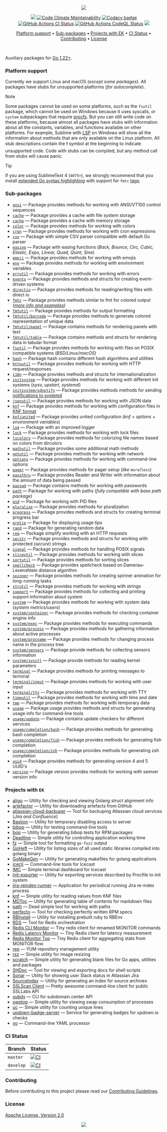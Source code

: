 <p align="center"><a href="#readme"><img src=".github/images/card.svg"/></a></p>

<p align="center">
  <a href="https://kaos.sh/g/ek.v13"><img src=".github/images/godoc.svg"/></a>
  <a href="https://kaos.sh/l/ek"><img src="https://kaos.sh/l/210cafc2de7bf4320649.svg" alt="Code Climate Maintainability" /></a>
  <a href="https://kaos.sh/y/ek"><img src="https://kaos.sh/y/e5f84d40af0e4a9ab3ff94852f93007c.svg" alt="Codacy badge" /></a>
  <br/>
  <a href="https://kaos.sh/w/ek/ci"><img src="https://kaos.sh/w/ek/ci.svg" alt="GitHub Actions CI Status" /></a>
  <a href="https://kaos.sh/w/ek/codeql-analysis"><img src="https://kaos.sh/w/ek/codeql-analysis.svg" alt="GitHub Actions CodeQL Status" /></a>
  <a href="#license"><img src=".github/images/license.svg"/></a>
</p>

<p align="center"><a href="#platform-support">Platform support</a> • <a href="#sub-packages">Sub-packages</a> • <a href="#projects-with-ek">Projects with EK</a> • <a href="#ci-status">CI Status</a> • <a href="#contributing">Contributing</a> • <a href="#license">License</a></p>

<br/>

Auxiliary packages for [Go 1.22+](https://github.com/essentialkaos/.github/blob/master/GO-VERSION-SUPPORT.md).

### Platform support

Currently we support Linux and macOS (_except some packages_). All packages have stubs for unsupported platforms (_for autocomplete_).

> [!NOTE]
> Some packages cannot be used on some platforms, such as the `fsutil` package, which cannot be used on Windows because it uses syscalls, or `system` subpackages that require [procfs](https://en.wikipedia.org/wiki/Procfs). But you can still write code on these platforms, because almost all packages have stubs with information about all the constants, variables, and functions available on other platforms. For example, Sublime with [LSP](https://lsp.sublimetext.io) on Windows will show all the information about methods that are only available on the Linux platform. All stub descriptions contain the ❗ symbol at the beginning to indicate unsupported code. Code with stubs can be compiled, but any method call from stubs will cause panic.

> [!TIP]
> If you are using SublimeText 4 (`4075+`), we strongly recommend that you install [extended Go syntax highlighting](https://github.com/essentialkaos/blackhole-theme-sublime/blob/master/fmtc.sublime-syntax) with support for `fmtc` [tags](fmtc).

### Sub-packages

- [`ansi`](https://kaos.sh/g/ek.v13/ansi) — Package provides methods for working with ANSI/VT100 control sequences
- [`cache`](https://kaos.sh/g/ek.v13/cache/fs) — Package provides a cache with file system storage
- [`cache`](https://kaos.sh/g/ek.v13/cache/memory) — Package provides a cache with memory storage
- [`color`](https://kaos.sh/g/ek.v13/color) — Package provides methods for working with colors
- [`cron`](https://kaos.sh/g/ek.v13/cron) — Package provides methods for working with cron expressions
- [`csv`](https://kaos.sh/g/ek.v13/csv) — Package with simple CSV parser compatible with default Go parser
- [`easing`](https://kaos.sh/g/ek.v13/easing) — Package with easing functions (_Back, Bounce, Circ, Cubic, Elastic, Expo, Linear, Quad, Quint, Sine_)
- [`emoji`](https://kaos.sh/g/ek.v13/emoji) — Package provides methods for working with emojis
- [`env`](https://kaos.sh/g/ek.v13/env) — Package provides methods for working with environment variables
- [`errutil`](https://kaos.sh/g/ek.v13/errutil) — Package provides methods for working with errors
- [`events`](https://kaos.sh/g/ek.v13/events) — Package provides methods and structs for creating event-driven systems
- [`directio`](https://kaos.sh/g/ek.v13/directio) — Package provides methods for reading/writing files with direct io
- [`fmtc`](https://kaos.sh/g/ek.v13/fmtc) — Package provides methods similar to fmt for colored output ([_more info and examples_](fmtc/README.md))
- [`fmtutil`](https://kaos.sh/g/ek.v13/fmtutil) — Package provides methods for output formatting
- [`fmtutil/barcode`](https://kaos.sh/g/ek.v13/fmtutil/barcode) — Package provides methods to generate colored representation of unique data
- [`fmtutil/panel`](https://kaos.sh/g/ek.v13/fmtutil/panel) — Package contains methods for rendering panels with text
- [`fmtutil/table`](https://kaos.sh/g/ek.v13/fmtutil/table) — Package contains methods and structs for rendering data in tabular format
- [`fsutil`](https://kaos.sh/g/ek.v13/fsutil) — Package provides methods for working with files on POSIX compatible systems (_BSD/Linux/macOS_)
- [`hash`](https://kaos.sh/g/ek.v13/hash) — Package hash contains different hash algorithms and utilities
- [`httputil`](https://kaos.sh/g/ek.v13/httputil) — Package provides methods for working with HTTP request/responses
- [`i18n`](https://kaos.sh/g/ek.v13/i18n) — Package provides methods and structs for internationalization
- [`initsystem`](https://kaos.sh/g/ek.v13/initsystem) — Package provides methods for working with different init systems (_sysv, upstart, systemd_)
- [`initsystem/sdnotify`](https://kaos.sh/g/ek.v13/initsystem/sdnotify) — Package provides methods methods for sending [notifications to systemd](https://www.freedesktop.org/software/systemd/man/latest/sd_notify.html#Well-known%20assignments)
- [`jsonutil`](https://kaos.sh/g/ek.v13/jsonutil) — Package provides methods for working with JSON data
- [`knf`](https://kaos.sh/g/ek.v13/knf) — Package provides methods for working with configuration files in [KNF format](https://kaos.sh/knf-spec)
- [`knf/united`](https://kaos.sh/g/ek.v13/knf/united) — Package provides united configuration (_knf + options + environment variables_)
- [`log`](https://kaos.sh/g/ek.v13/log) — Package with an improved logger
- [`lock`](https://kaos.sh/g/ek.v13/lock) — Package provides methods for working with lock files
- [`lscolors`](https://kaos.sh/g/ek.v13/lscolors) — Package provides methods for colorizing file names based on colors from dircolors
- [`mathutil`](https://kaos.sh/g/ek.v13/mathutil) — Package provides some additional math methods
- [`netutil`](https://kaos.sh/g/ek.v13/netutil) — Package provides methods for working with network
- [`options`](https://kaos.sh/g/ek.v13/options) — Package provides methods for working with command-line options
- [`pager`](https://kaos.sh/g/ek.v13/pager) — Package provides methods for pager setup (_like_ `more`/`less`)
- [`passthru`](https://kaos.sh/g/ek.v13/passthru) — Package provides Reader and Writer with information about the amount of data being passed
- [`passwd`](https://kaos.sh/g/ek.v13/passwd) — Package contains methods for working with passwords
- [`path`](https://kaos.sh/g/ek.v13/path) — Package for working with paths (_fully compatible with base path package_)
- [`pid`](https://kaos.sh/g/ek.v13/pid) — Package for working with PID files
- [`pluralize`](https://kaos.sh/g/ek.v13/pluralize) — Package provides methods for pluralization
- [`progress`](https://kaos.sh/g/ek.v13/progress) — Package provides methods and structs for creating terminal progress bar
- [`protip`](https://kaos.sh/g/ek.v13/protip) — Package for displaying usage tips
- [`rand`](https://kaos.sh/g/ek.v13/rand) — Package for generating random data
- [`req`](https://kaos.sh/g/ek.v13/req) — Package simplify working with an HTTP requests
- [`secstr`](https://kaos.sh/g/ek.v13/secstr) — Package provides methods and structs for working with protected (_secure_) strings
- [`signal`](https://kaos.sh/g/ek.v13/signal) — Package provides methods for handling POSIX signals
- [`sliceutil`](https://kaos.sh/g/ek.v13/sliceutil) — Package provides methods for working with slices
- [`sortutil`](https://kaos.sh/g/ek.v13/sortutil) — Package provides methods for sorting slices
- [`spellcheck`](https://kaos.sh/g/ek.v13/spellcheck) — Package provides spellcheck based on Damerau–Levenshtein distance algorithm
- [`spinner`](https://kaos.sh/g/ek.v13/spinner) — Package provides methods for creating spinner animation for long-running tasks
- [`strutil`](https://kaos.sh/g/ek.v13/strutil) — Package provides methods for working with strings
- [`support`](https://kaos.sh/g/ek.v13/support) — Package provides methods for collecting and printing support information about system
- [`system`](https://kaos.sh/g/ek.v13/system) — Package provides methods for working with system data (_system metrics/users_)
- [`system/container`](https://kaos.sh/g/ek.v13/system/container) — Package provides methods for checking container engine info
- [`system/exec`](https://kaos.sh/g/ek.v13/system/exec) — Package provides methods for executing commands
- [`system/process`](https://kaos.sh/g/ek.v13/system/process) — Package provides methods for gathering information about active processes
- [`system/procname`](https://kaos.sh/g/ek.v13/system/procname) — Package provides methods for changing process name in the process tree
- [`system/sensors`](https://kaos.sh/g/ek.v13/system/sensors) — Package provide methods for collecting sensors information
- [`system/sysctl`](https://kaos.sh/g/ek.v13/system/sysctl) — Package provide methods for reading kernel parameters
- [`terminal`](https://kaos.sh/g/ek.v13/terminal) — Package provides methods for printing messages to terminal
- [`terminal/input`](https://kaos.sh/g/ek.v13/terminal/input) — Package provides methods for working with user input
- [`terminal/tty`](https://kaos.sh/g/ek.v13/terminal/tty) — Package provides methods for working with TTY
- [`timeutil`](https://kaos.sh/g/ek.v13/timeutil) — Package provides methods for working with time and date
- [`tmp`](https://kaos.sh/g/ek.v13/tmp) — Package provides methods for working with temporary data
- [`usage`](https://kaos.sh/g/ek.v13/usage) — Package usage provides methods and structs for generating usage info for command-line tools
- [`usage/update`](https://kaos.sh/g/ek.v13/usage/update) — Package contains update checkers for different services
- [`usage/completion/bash`](https://kaos.sh/g/ek.v13/usage/completion/bash) — Package provides methods for generating bash completion
- [`usage/completion/fish`](https://kaos.sh/g/ek.v13/usage/completion/fish) — Package provides methods for generating fish completion
- [`usage/completion/zsh`](https://kaos.sh/g/ek.v13/usage/completion/zsh) — Package provides methods for generating zsh completion
- [`uuid`](https://kaos.sh/g/ek.v13/uuid) — Package provides methods for generating version 4 and 5 UUID's
- [`version`](https://kaos.sh/g/ek.v13/version) — Package version provides methods for working with semver version info

### Projects with `EK`

- [aligo](https://kaos.sh/aligo) — Utility for checking and viewing Golang struct alignment info
- [artefactor](https://kaos.sh/artefactor) — Utility for downloading artefacts from GitHub
- [atlassian-cloud-backuper](https://kaos.sh/atlassian-cloud-backuper) — Tool for backuping Atlassian cloud services (_Jira and Confluence_)
- [Bastion](https://kaos.sh/bastion) — Utility for temporary disabling access to server
- [bibop](https://kaos.sh/bibop) — Utility for testing command-line tools
- [bop](https://kaos.sh/bop) — Utility for generating bibop tests for RPM packages
- [Deadline](https://kaos.sh/deadline) — Simple utility for controlling application working time
- [fz](https://kaos.sh/fz) — Simple tool for formatting `go-fuzz` output
- [GoHeft](https://kaos.sh/goheft) — Utility for listing sizes of all used static libraries compiled into golang binary
- [GoMakeGen](https://kaos.sh/gomakegen) — Utility for generating makefiles for golang applications
- [icecli](https://kaos.sh/icecli) — Command-line tools for Icecast
- [IMC](https://kaos.sh/imc) — Simple terminal dashboard for Icecast
- [init-exporter](https://github.com/funbox/init-exporter) — Utility for exporting services described by Procfile to init system
- [jira-reindex-runner](https://kaos.sh/jira-reindex-runner) — Application for periodical running Jira re-index process
- [knf](https://kaos.sh/knf) — Simple utility for reading values from KNF files
- [MDToc](https://kaos.sh/mdtoc) — Utility for generating table of contents for markdown files
- [path](https://kaos.sh/path) — Dead simple tool for working with paths
- [perfecto](https://kaos.sh/perfecto) — Tool for checking perfectly written RPM specs
- [RBInstall](https://kaos.sh/rbinstall) — Utility for installing prebuilt ruby to RBEnv
- [RDS](https://kaos.sh/rds) — Tool for Redis orchestration
- [Redis CLI Monitor](https://kaos.sh/redis-cli-monitor) — Tiny redis client for renamed MONITOR commands
- [Redis Latency Monitor](https://kaos.sh/redis-latency-monitor) — Tiny Redis client for latency measurement
- [Redis Monitor Top](https://kaos.sh/redis-monitor-top) — Tiny Redis client for aggregating stats from MONITOR flow
- [rep](https://kaos.sh/rep) — YUM repository management utility
- [rsz](https://kaos.sh/rsz) — Simple utility for image resizing
- [scratch](https://kaos.sh/scratch) — Simple utility for generating blank files for Go apps, utilities and packages
- [SHDoc](https://kaos.sh/shdoc) — Tool for viewing and exporting docs for shell scripts
- [Sonar](https://kaos.sh/sonar) — Utility for showing user Slack status in Atlassian Jira
- [SourceIndex](https://kaos.sh/source-index) — Utility for generating an index for source archives
- [SSLScan Client](https://kaos.sh/sslcli) — Pretty awesome command-line client for public SSLLabs API
- [subdy](https://kaos.sh/subdy) — CLI for subdomain.center API
- [swptop](https://kaos.sh/swptop) — Simple utility for viewing swap consumption of processes
- [uc](https://kaos.sh/uc) — Simple utility for counting unique lines
- [updown-badge-server](https://kaos.sh/updown-badge-server) — Service for generating badges for updown.io checks
- [yo](https://kaos.sh/yo) — Command-line YAML processor

### CI Status

| Branch | Status |
|--------|--------|
| `master` | [![CI](https://kaos.sh/w/ek/ci.svg?branch=master)](https://kaos.sh/w/ek/ci?query=branch:master) |
| `develop` | [![CI](https://kaos.sh/w/ek/ci.svg?branch=develop)](https://kaos.sh/w/ek/ci?query=branch:develop) |

### Contributing

Before contributing to this project please read our [Contributing Guidelines](https://github.com/essentialkaos/contributing-guidelines#contributing-guidelines).

### License

[Apache License, Version 2.0](http://www.apache.org/licenses/LICENSE-2.0)

<p align="center"><a href="https://essentialkaos.com"><img src="https://gh.kaos.st/ekgh.svg"/></a></p>
